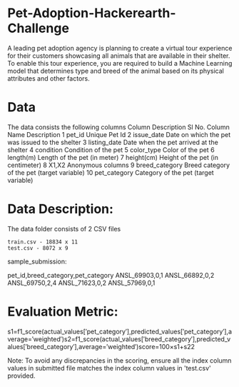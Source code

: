 # Pet-Adoption-Hackerearth-Challenge
A leading pet adoption agency is planning to create a virtual tour experience for their customers showcasing all animals that are available in their shelter. To enable this tour experience, you are required to build a Machine Learning model that determines type and breed of the animal based on its physical attributes and other factors.


# Data

The data consists the following columns
Column Description Sl No. 	Column Name 	Description
1 	pet_id 	Unique Pet Id
2 	issue_date 	Date on which the pet was issued to the shelter
3 	listing_date 	Date when the pet arrived at the shelter
4 	condition 	Condition of the pet
5 	color_type 	Color of the pet
6 	length(m) 	Length of the pet (in meter)
7 	height(cm) 	Height of the pet (in centimeter)
8 	X1,X2 	Anonymous columns
9 	breed_category 	Breed category of the pet (target variable)
10 	pet_category 	Category of the pet (target variable)

# Data Description:
The data folder consists of 2 CSV files

    train.csv - 18834 x 11
    test.csv - 8072 x 9

sample_submission:

pet_id,breed_category,pet_category
ANSL_69903,0,1
ANSL_66892,0,2
ANSL_69750,2,4
ANSL_71623,0,2
ANSL_57969,0,1

# Evaluation Metric:

s1=f1_score(actual_values[′pet_category′],predicted_values[′pet_category′],average=′weighted′)s2=f1_score(actual_values[′breed_category′],predicted_values[′breed_category′],average=′weighted′)score=100×s1+s22

Note: To avoid any discrepancies in the scoring, ensure all the index column values in submitted file matches the index column values in 'test.csv' provided.
